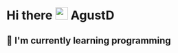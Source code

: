 # Hi there <img src="https://github.com/TheDudeThatCode/TheDudeThatCode/blob/master/Assets/Hi.gif" width="29px"> AgustD
## 🌱 I'm currently learning programming
<!--
**mbahagus/mbahagus** is a ✨ _special_ ✨ repository because its `README.md` (this file) appears on your GitHub profile.

Here are some ideas to get you started:

- 🔭 I’m currently working on ...
- 🌱 I’m currently learning ...
- 👯 I’m looking to collaborate on ...
- 🤔 I’m looking for help with ...
- 💬 Ask me about ...
- 📫 How to reach me: ...
- 😄 Pronouns: ...
- ⚡ Fun fact: ...
-->
